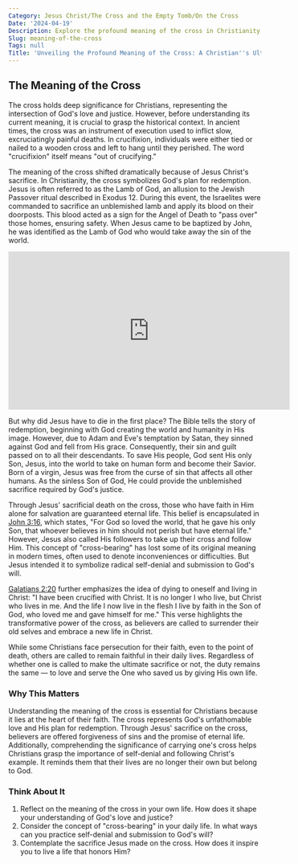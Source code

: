 ```yaml
---
Category: Jesus Christ/The Cross and the Empty Tomb/On the Cross
Date: '2024-04-19'
Description: Explore the profound meaning of the cross in Christianity, symbolizing sacrifice, redemption, and divine love. Uncover its significance in religious beliefs and practices.
Slug: meaning-of-the-cross
Tags: null
Title: 'Unveiling the Profound Meaning of the Cross: A Christian''s Ultimate Guide'
---
```


## The Meaning of the Cross

The cross holds deep significance for Christians, representing the intersection of God's love and justice. However, before understanding its current meaning, it is crucial to grasp the historical context. In ancient times, the cross was an instrument of execution used to inflict slow, excruciatingly painful deaths. In crucifixion, individuals were either tied or nailed to a wooden cross and left to hang until they perished. The word "crucifixion" itself means "out of crucifying." 

The meaning of the cross shifted dramatically because of Jesus Christ's sacrifice. In Christianity, the cross symbolizes God's plan for redemption. Jesus is often referred to as the Lamb of God, an allusion to the Jewish Passover ritual described in Exodus 12. During this event, the Israelites were commanded to sacrifice an unblemished lamb and apply its blood on their doorposts. This blood acted as a sign for the Angel of Death to "pass over" those homes, ensuring safety. When Jesus came to be baptized by John, he was identified as the Lamb of God who would take away the sin of the world.


<iframe width="560" height="315" src="https://www.youtube.com/embed/z1mcW0RSW7w" frameborder="0" allow="autoplay; encrypted-media" allowfullscreen></iframe>


But why did Jesus have to die in the first place? The Bible tells the story of redemption, beginning with God creating the world and humanity in His image. However, due to Adam and Eve's temptation by Satan, they sinned against God and fell from His grace. Consequently, their sin and guilt passed on to all their descendants. To save His people, God sent His only Son, Jesus, into the world to take on human form and become their Savior. Born of a virgin, Jesus was free from the curse of sin that affects all other humans. As the sinless Son of God, He could provide the unblemished sacrifice required by God's justice.

Through Jesus' sacrificial death on the cross, those who have faith in Him alone for salvation are guaranteed eternal life. This belief is encapsulated in [John 3:16](https://www.bibleref.com/John/3/John-3-16.html), which states, "For God so loved the world, that he gave his only Son, that whoever believes in him should not perish but have eternal life." However, Jesus also called His followers to take up their cross and follow Him. This concept of "cross-bearing" has lost some of its original meaning in modern times, often used to denote inconveniences or difficulties. But Jesus intended it to symbolize radical self-denial and submission to God's will.

[Galatians 2:20](https://www.bibleref.com/Galatians/2/Galatians-2-20.html) further emphasizes the idea of dying to oneself and living in Christ: "I have been crucified with Christ. It is no longer I who live, but Christ who lives in me. And the life I now live in the flesh I live by faith in the Son of God, who loved me and gave himself for me." This verse highlights the transformative power of the cross, as believers are called to surrender their old selves and embrace a new life in Christ.

While some Christians face persecution for their faith, even to the point of death, others are called to remain faithful in their daily lives. Regardless of whether one is called to make the ultimate sacrifice or not, the duty remains the same — to love and serve the One who saved us by giving His own life.

### Why This Matters

Understanding the meaning of the cross is essential for Christians because it lies at the heart of their faith. The cross represents God's unfathomable love and His plan for redemption. Through Jesus' sacrifice on the cross, believers are offered forgiveness of sins and the promise of eternal life. Additionally, comprehending the significance of carrying one's cross helps Christians grasp the importance of self-denial and following Christ's example. It reminds them that their lives are no longer their own but belong to God.

### Think About It

1. Reflect on the meaning of the cross in your own life. How does it shape your understanding of God's love and justice?
2. Consider the concept of "cross-bearing" in your daily life. In what ways can you practice self-denial and submission to God's will?
3. Contemplate the sacrifice Jesus made on the cross. How does it inspire you to live a life that honors Him?